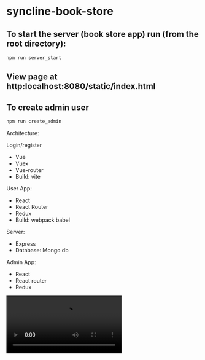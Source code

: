 # syncline-book-store
## To  start the server (book store app) run (from the root directory):

```bash
npm run server_start
```

## View page at http:localhost:8080/static/index.html

## To create admin user
```bash
npm run create_admin
```
Architecture:
 
 
 Login/register
  + Vue
  + Vuex 
  + Vue-router
  + Build: vite
  
 User App:
  + React
  + React Router
  + Redux
  + Build: webpack babel
  
 Server:
  + Express
  + Database: Mongo db
  
 Admin App:
 + React
 + React router
 + Redux
  
  ![Watch the video](./resources/videos/screen_recorder_login.mp4)
